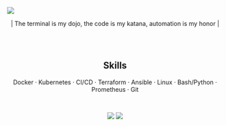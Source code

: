 <img src="https://github.com/user-attachments/assets/5164e731-4662-4f59-87d7-4619cc3f98ab" align="center">
<br>
<p align="center"> | The terminal is my dojo, the code is my katana, automation is my honor | </p>
<br>
<br>
<h2 align="center"> Skills </h2>
<p align="center"> Docker · Kubernetes · CI/CD · Terraform · Ansible · Linux · Bash/Python · Prometheus · Git </p>
<br>
<p align="center">
  <a href="https://linkedin.com/in/yourprofile" ><img src="https://img.shields.io/badge/-LinkedIn-0077B5?style=flat-square&logo=linkedin&logoColor=white"/></a>
  <a href="https://t.me/yourusername"><img src="https://img.shields.io/badge/-Telegram-2CA5E0?style=flat-square&logo=telegram&logoColor=white"/></a>
</p>

